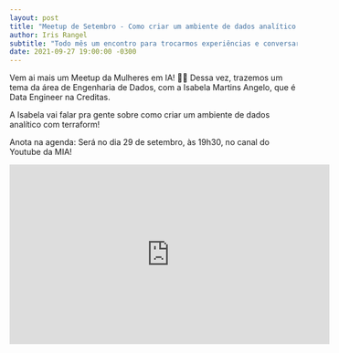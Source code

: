 ```yaml
---
layout: post
title: "Meetup de Setembro - Como criar um ambiente de dados analítico com terraform"
author: Iris Rangel
subtitle: "Todo mês um encontro para trocarmos experiências e conversar com Mulheres incríveis na área de dados e IA. Vem com a gente!"
date: 2021-09-27 19:00:00 -0300
---
```


Vem ai mais um Meetup da Mulheres em IA! 👩‍💻
Dessa vez, trazemos um tema da área de Engenharia de Dados, com a Isabela Martins Angelo, que é Data Engineer na Creditas.

A Isabela vai falar pra gente sobre como criar um ambiente de dados analítico com terraform!

Anota na agenda: Será no dia 29 de setembro, às 19h30, no canal do Youtube da MIA!
<iframe width="560" height="315" src="https://www.youtube.com/embed/UGpnHVSG5_8" title="YouTube video player" frameborder="0" allow="accelerometer; autoplay; clipboard-write; encrypted-media; gyroscope; picture-in-picture" allowfullscreen></iframe>
